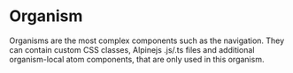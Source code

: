 # Organism

Organisms are the most complex components such as the navigation. 
They can contain custom CSS classes, Alpinejs .js/.ts files and additional organism-local atom components, that are only used in this organism.
